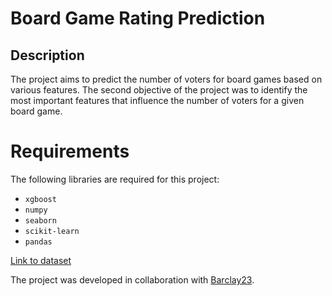 # Board Game Rating Prediction
## Description
The project aims to predict the number of voters for board games based on various features. The second objective of the project was to identify the most important features that influence the number of voters for a given board game.

# Requirements

The following libraries are required for this project:

- `xgboost`
- `numpy`
- `seaborn`
- `scikit-learn`
- `pandas`

[Link to dataset](https://www.kaggle.com/datasets/fotopoulosvasileios/board-games-info-from-boardgamegeek-com/data?select=bg_info.csv)

The project was developed in collaboration with [Barclay23](https://github.com/Barclay23).
